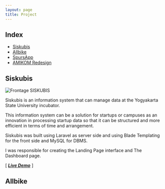 ```yaml
---
layout: page
title: Project
---
```


## Index <!-- omit in toc -->
- [Siskubis](#siskubis)
- [Allbike](#allbike)
- [SpursApp](#spursapp)
- [AMIKOM Redesign](#amikomredesign)

## Siskubis
![Frontage SISKUBIS](https://i.postimg.cc/yY6P2q9h/Siskubis.png)

Siskubis is an information system that can manage data at the Yogyakarta State University incubator.

This information system can be a solution for startups or campuses as an innovation in processing startup data so that it can be structured and more efficient in terms of time and arrangement.

Siskubis was built using Laravel as server side and using Blade Templating for the front side and MySQL for DBMS.

I was responsible for creating the Landing Page interface and The Dashboard page.


[ [***Live Demo***](https://siskubis.my.id/) ] 


## Allbike
